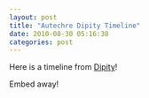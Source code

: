 ```yaml
---
layout: post
title: "Autechre Dipity Timeline"
date: 2010-08-30 05:16:38
categories: post
---
```

Here is a timeline from <a href="http://www.dipity.com/">Dipity</a>!

<script>var dipity_options = {
  width:'800',
  height:'500'
};</script>
<script src="http://www.dipity.com/timeline/Autechre/embed"></script>

Embed away!
